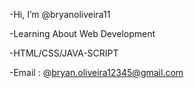 -Hi, I’m @bryanoliveira11

-Learning About Web Development 

-HTML/CSS/JAVA-SCRIPT

-Email : @bryan.oliveira12345@gmail.com
